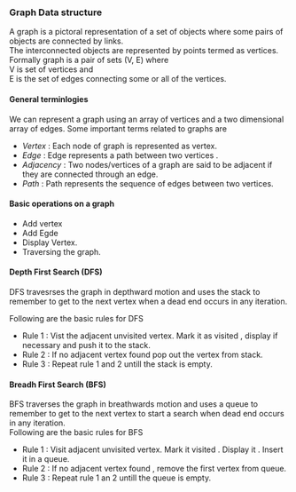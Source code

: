 ### Graph Data structure

A graph is a pictoral representation of a set of objects where some pairs of objects are connected by links.  
The interconnected objects are represented by points termed as vertices.  
Formally graph is a pair of sets (V, E) where  
V is set of vertices and  
E is the set of edges connecting some or all of the vertices.  

#### General terminlogies

We can represent a graph using an array of vertices and a two dimensional array of edges. Some important terms related to graphs are  
- *Vertex* : Each node of graph is represented as vertex.  
- *Edge* : Edge represents a path between two vertices .  
- *Adjacency* : Two nodes/vertices of a graph are said to be adjacent if they are connected through an edge.  
- *Path* : Path represents the sequence of edges between two vertices.  

#### Basic operations on a graph

- Add vertex  
- Add Egde  
- Display Vertex.  
- Traversing the graph.  

#### Depth First Search (DFS)

DFS travesrses the graph in depthward motion and uses the stack to remember to get to the next vertex when a dead end occurs in any iteration.  

Following are the basic rules for DFS  
- Rule 1 : Vist the adjacent unvisited vertex. Mark it as visited , display if necessary and push it to the stack.  
- Rule 2 : If no adjacent vertex found pop out the vertex from stack.  
- Rule 3 : Repeat rule 1 and 2 untill the stack is empty.

#### Breadh First Search (BFS)

BFS traverses the graph in breathwards motion and uses a queue to remember to get to the next vertex to start a search when dead end occurs in any iteration.  
Following are the basic rules for BFS  
- Rule 1 : Visit adjacent unvisited vertex. Mark it visited . Display it . Insert it in a queue.  
- Rule 2 : If no adjacent vertex found , remove the first vertex from queue.  
- Rule 3 : Repeat rule 1 an 2 untill the queue is empty.  
